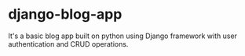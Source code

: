 # django-blog-app
It's a basic blog app built on python using Django framework with user authentication and CRUD operations.
